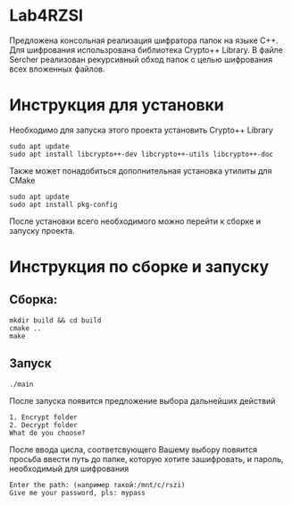 # Lab4RZSI
Предложена консольная реализация шифратора папок на языке С++. Для шифрования использрована библиотека Crypto++ Library.
В файле Sercher реализован рекурсивный обход папок с целью шифрования всех вложенных файлов.

# Инструкция для установки
Необходимо для запуска этого проекта установить Crypto++ Library
```
sudo apt update
sudo apt install libcrypto++-dev libcrypto++-utils libcrypto++-doc
```
Также может понадобиться дополнительная установка утилиты для CMake
```
sudo apt update
sudo apt install pkg-config
```
После установки всего необходимого можно перейти к сборке и запуску проекта.

# Инструкция по сборке и запуску
## Сборка:
```
mkdir build && cd build
cmake ..
make
```
## Запуск
```
./main
```

После запуска появится предложение выбора дальнейших действий
```
1. Encrypt folder
2. Decrypt folder
What do you choose?
```

После ввода цисла, соответсвующего Вашему выбору повяится просьба ввести путь до папке, которую хотите зашифровать, и пароль, необходимый для шифрования
```
Enter the path: (например такой:/mnt/c/rszi)
Give me your password, pls: mypass
```
